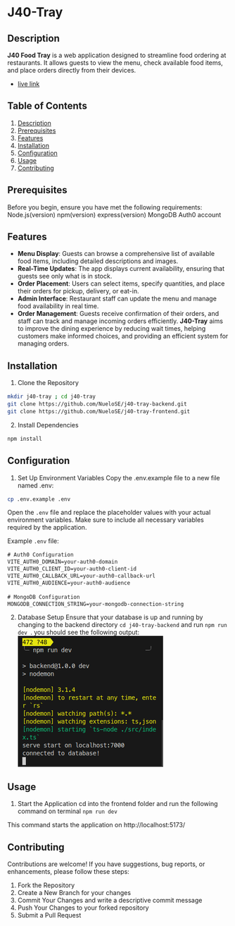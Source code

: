 # J40-Tray

## Description
**J40 Food Tray** is a web application designed to streamline food ordering at restaurants. It allows guests to view the menu, check available food items, and place orders directly from their devices.

- [live link](https://j40-tray-frontend.onrender.com)


## Table of Contents

1. [Description](#description)
2. [Prerequisites](#prerequisites)
3. [Features](#features)
4. [Installation](#installation)
5. [Configuration](#configuration)
6. [Usage](#usage)
7. [Contributing](#contributing)


## Prerequisites
Before you begin, ensure you have met the following requirements:
Node.js(version)
npm(version)
express(version)
MongoDB
Auth0 account

## Features
- **Menu Display**: Guests can browse a comprehensive list of available food items, including detailed descriptions and images.
- **Real-Time Updates**: The app displays current availability, ensuring that guests see only what is in stock.
- **Order Placement**: Users can select items, specify quantities, and place their orders for pickup, delivery, or eat-in.
- **Admin Interface**: Restaurant staff can update the menu and manage food availability in real time.
- **Order Management**: Guests receive confirmation of their orders, and staff can track and manage incoming orders efficiently.
**J40-Tray** aims to improve the dining experience by reducing wait times, helping customers make informed choices, and providing an efficient system for managing orders.

## Installation

1. Clone the Repository
```bash
mkdir j40-tray ; cd j40-tray
git clone https://github.com/NueloSE/j40-tray-backend.git
git clone https://github.com/NueloSE/j40-tray-frontend.git

```
2. Install Dependencies

```bash
npm install
```

## Configuration

1. Set Up Environment Variables
Copy the .env.example file to a new file named .env:

```bash
cp .env.example .env
```

Open the `.env` file and replace the placeholder values with your actual environment variables. Make sure to include all necessary variables required by the application.

Example `.env` file:

```plaintext
# Auth0 Configuration
VITE_AUTH0_DOMAIN=your-auth0-domain
VITE_AUTH0_CLIENT_ID=your-auth0-client-id
VITE_AUTH0_CALLBACK_URL=your-auth0-callback-url
VITE_AUTH0_AUDIENCE=your-auth0-audience

# MongoDB Configuration
MONGODB_CONNECTION_STRING=your-mongodb-connection-string
```

2. Database Setup
Ensure that your database is up and running by changing to the backend directory ` cd j40-tray-backend `  and run `npm run dev `.
you should see the following output:
![backend](./src/assets/backdb.png)

## Usage
1. Start the Application cd into the frontend folder and run the following command on terminal
`npm run dev`

This command starts the application on http://localhost:5173/


## Contributing
Contributions are welcome! If you have suggestions, bug reports, or enhancements, please follow these steps:

1. Fork the Repository
2. Create a New Branch for your changes
3. Commit Your Changes and write a descriptive commit message
4. Push Your Changes to your forked repository
5. Submit a Pull Request

